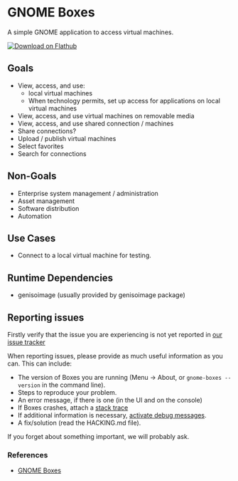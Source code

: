 # GNOME Boxes

A simple GNOME application to access virtual machines.

[![Download on Flathub](https://flathub.org/api/badge?svg&locale=en)](https://flathub.org/apps/details/org.gnome.Boxes)

## Goals

* View, access, and use:
  * local virtual machines
  * When technology permits, set up access for applications on local virtual machines
* View, access, and use virtual machines on removable media
* View, access, and use shared connection / machines
* Share connections?
* Upload / publish virtual machines
* Select favorites
* Search for connections

## Non-Goals

* Enterprise system management / administration
* Asset management
* Software distribution
* Automation

## Use Cases

* Connect to a local virtual machine for testing.

## Runtime Dependencies

* genisoimage (usually provided by genisoimage package)

## Reporting issues

Firstly verify that the issue you are experiencing is not yet reported in [our
issue tracker](https://gitlab.GNOME.org/GNOME/GNOME-boxes/issues)

When reporting issues, please provide as much useful information as you can.
This can include:

* The version of Boxes you are running (Menu -> About, or `gnome-boxes --version` in the command line).
* Steps to reproduce your problem.
* An error message, if there is one (in the UI and on the console)
* If Boxes crashes, attach a [stack trace](https://gitlab.gnome.org/GNOME/gnome-boxes/-/wikis/debugging-crashes)
* If additional information is necessary, [activate debug messages](https://gitlab.gnome.org/GNOME/gnome-boxes/-/wikis/Debugging-Crashes#activating-debug-messages).
* A fix/solution (read the HACKING.md file).

If you forget about something important, we will probably ask.

### References

* [GNOME Boxes](https://gnomeboxes.org)
